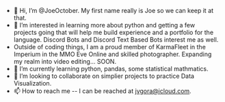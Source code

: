 - 👋 Hi, I’m @JoeOctober. My first name really is Joe so we can keep it at that.
- 👀 I’m interested in learning more about python and getting a few projects going that will help me build experience and a portfolio for the language. Discord Bots and Discord Text Based Bots interest me as well. 
- Outside of coding things, I am a proud member of KarmaFleet in the Imperium in the MMO Eve Online and skilled photographer. Expanding my realm into video editing... SOON. 
- 🌱 I’m currently learning python, pandas, some statistical mathmatics.
- 💞️ I’m looking to collaborate on simplier projects to practice Data Visualization.
- 📫 How to reach me -- I can be reached at jvgora@icloud.com.  

<!---
JoeOctober/JoeOctober is a ✨ special ✨ repository because its `README.md` (this file) appears on your GitHub profile.
You can click the Preview link to take a look at your changes.
--->
